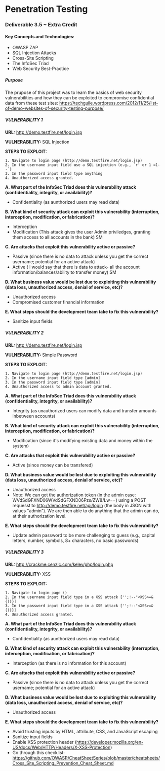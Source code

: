# Penetration Testing
### Deliverable 3.5 ~ Extra Credit

#### Key Concepts and Technologies:
* OWASP ZAP
* SQL Injection Attacks
* Cross-Site Scripting
* The InfoSec Triad
* Web Security Best-Practice

##### Purpose
The prupose of this project was to learn the basics of web security
vulnerabilities and how they can be exploited to compromise confidential
data from these test sites: https://techguile.wordpress.com/2012/11/25/list-of-demo-websites-of-security-testing-purpose/

##### VULNERABILITY 1

**URL:** http://demo.testfire.net/login.jsp

**VULNERABILITY:** SQL Injection

**STEPS TO EXPLOIT:**

	1. Navigate to login page (http://demo.testfire.net/login.jsp)
	2. In the username input field use a SQL injection (e.g., `r' or 1 =1--`)
	3. In the password input field type anything
	4. Unauthorized access granted.

**A. What part of the InfoSec Triad does this vulnerability attack (confidentiality, integrity, or availability)?**

* Confidentiality (as aunthorized users may read data)

**B. What kind of security attack can exploit this vulnerability (interruption, interception, modification, or fabrication)?**

* Interception
* Modification (This attack gives the user Admin priviledges, granting them access to all accounts in the bank) SM

**C. Are attacks that exploit this vulnerability active or passive?**

* Passive (since there is no data to attack unless you get the correct username; potential for an active attack)
* Active ( I would say that there is data to attack- all the account information/balances/ability to transfer money) SM

**D. What business value would be lost due to exploiting this vulnerability (data loss, unauthorized access, denial of service, etc)?**

* Unauthorized access
* Compromised customer financial information

**E. What steps should the development team take to fix this vulnerability?**

* Sanitize input fields


##### VULNERABILITY 2

**URL:** http://demo.testfire.net/login.jsp

**VULNERABILITY:** Simple Password

**STEPS TO EXPLOIT:**

	1. Navigate to login page (http://demo.testfire.net/login.jsp)
	2. In the username input field type [admin]
	3. In the password input field type [admin]
	4. Unauthorized access to admin account granted.


**A. What part of the InfoSec Triad does this vulnerability attack (confidentiality, integrity, or availability)?**

* Integrity (as unauthorized users can modify data and transfer amounts inbetween accounts)

**B. What kind of security attack can exploit this vulnerability (interruption, interception, modification, or fabrication)?**

* Modification (since it's modifying existing data and money within the system)

**C. Are attacks that exploit this vulnerability active or passive?**

* Active (since money can be transfered)

**D. What business value would be lost due to exploiting this vulnerability (data loss, unauthorized access, denial of service, etc)?**

* Unauthorized access
* Note: We can get the authorization token (in the admin case: WVdSdGFXND06WVdSdGFXND06Pzs/ZW8/Lw==) using a POST requesst to http://demo.testfire.net/api/login (the body in JSON with values "admin"). We are then able to do anything that the admin can do, at their authorization level.

**E. What steps should the development team take to fix this vulnerability?**

* Update admin password to be more challenging to guess (e.g., capital letters, number, symbols, 8+ characters, no basic passwords)


##### VULNERABILITY 3

**URL:** http://crackme.cenzic.com/kelev/php/login.php

**VULNERABILITY:** XSS

**STEPS TO EXPLOIT:**

	1. Navigate to login page ()
	2. In the username input field type in a XSS attack ['';!--"<XSS>=&{()}]
	3. In the password input field type in a XSS attack ['';!--"<XSS>=&{()}]
	4. Unauthorized access granted.


**A. What part of the InfoSec Triad does this vulnerability attack (confidentiality, integrity, or availability)?**

* Confidentiality (as aunthorized users may read data)

**B. What kind of security attack can exploit this vulnerability (interruption, interception, modification, or fabrication)?**

* Interception (as there is no information for this account)

**C. Are attacks that exploit this vulnerability active or passive?**

* Passive (since there is no data to attack unless you get the correct username; potential for an active attack)

**D. What business value would be lost due to exploiting this vulnerability (data loss, unauthorized access, denial of service, etc)?**

* Unauthorized access

**E. What steps should the development team take to fix this vulnerability?**

* Avoid trusting inputs by HTML, attribute, CSS, and JavaScript escaping
* Sanitize input fields
* Enable XSS protection header (https://developer.mozilla.org/en-US/docs/Web/HTTP/Headers/X-XSS-Protection)
* Go through this checklist: https://github.com/OWASP/CheatSheetSeries/blob/master/cheatsheets/Cross_Site_Scripting_Prevention_Cheat_Sheet.md
